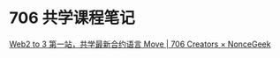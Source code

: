 # 706 共学课程笔记

[Web2 to 3 第一站，共学最新合约语言 Move | 706 Creators × NonceGeek](https://mp.weixin.qq.com/s/s9J7dh4ZdsjxHsPKH3YUdw)
